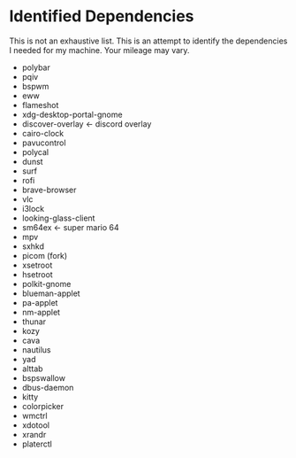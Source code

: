 # Identified Dependencies

This is not an exhaustive list. This is an attempt to identify the dependencies I needed for my machine. Your mileage may vary.

- polybar
- pqiv
- bspwm
- eww
- flameshot
- xdg-desktop-portal-gnome
- discover-overlay <- discord overlay
- cairo-clock
- pavucontrol
- polycal
- dunst
- surf
- rofi
- brave-browser
- vlc
- i3lock
- looking-glass-client
- sm64ex <- super mario 64
- mpv
- sxhkd
- picom (fork)
- xsetroot
- hsetroot
- polkit-gnome
- blueman-applet
- pa-applet
- nm-applet
- thunar
- kozy
- cava
- nautilus
- yad
- alttab
- bspswallow
- dbus-daemon
- kitty
- colorpicker
- wmctrl
- xdotool
- xrandr
- platerctl
